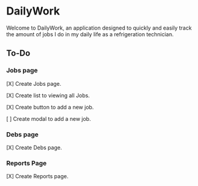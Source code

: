 # DailyWork

Welcome to DailyWork, an application designed to quickly and easily track the amount of jobs I do in my daily life as a refrigeration technician.

## To-Do

### Jobs page

[X] Create Jobs page.

[X] Create list to viewing all Jobs.

[X] Create button to add a new job.

[ ] Create modal to add a new job.


### Debs page

[X] Create Debs page.

### Reports Page

[X] Create Reports page.